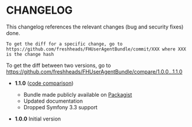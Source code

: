CHANGELOG
=========

This changelog references the relevant changes (bug and security fixes) done.

    To get the diff for a specific change, go to https://github.com/freshheads/FHUserAgentBundle/commit/XXX where XXX is the change hash

To get the diff between two versions, go to https://github.com/freshheads/FHUserAgentBundle/compare/1.0.0...1.1.0

* __1.1.0__ ([code comparison](https://github.com/freshheads/FHUserAgentBundle/compare/1.0.0...1.1.0))

  * Bundle made publicly available on [Packagist](https://packagist.org/packages/freshheads/user-agent-bundle)
  * Updated documentation
  * Dropped Symfony 3.3 support

* __1.0.0__ Initial version
